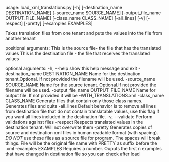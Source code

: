usage: load_xml_translations.py [-h] [-destination_name DESTINATION_NAME]
                                [-source_name SOURCE_NAME]
                                [-output_file_name OUTPUT_FILE_NAME]
                                [-class_name CLASS_NAME] [-all_lines] [-v]
                                [-respect] [-pretty] [-examples EXAMPLES]
                                <Source file> <Destination file>

Takes translation files from one tenant and puts the values into the file from
another tenant

positional arguments:
  <Source file>         This is the source file- the file that has the
                        translated values
  <Destination file>    This is the destination file - the file that receives
                        the translated values

optional arguments:
  -h, --help            show this help message and exit
  -destination_name DESTINATION_NAME
                        Name for the destination tenant.Optional. If not
                        provided the filename will be used.
  -source_name SOURCE_NAME
                        Name for the source tenant. Optional.If not provided
                        the filename will be used.
  -output_file_name OUTPUT_FILE_NAME
                        Name for output file. If not provided it will be
                        <destination file>-WITH_TRANSLATIONS.xml
  -class_name CLASS_NAME
                        Generate files that contain only those class names.
                        Generates files and quits
  -all_lines            Default behavior is to remove all lines from
                        destination file that do not contain translatable
                        values, use this flag if you want all lines included
                        in the destination file.
  -v, --validate        Perform validations against files
  -respect              Respects translated values in the destination tenant.
                        Will not overwrite them
  -pretty               Generates copies of source and destination xml files
                        in human readable format (with spacing). *DO NOT* use
                        these files as a source file for program. The spaces
                        will break things. File will be the original file name
                        with PRETTY as suffix before the .xml
  -examples EXAMPLES    Requires a number. Ouputs the first n examples that
                        have changed in destination file so you can check
                        after load

